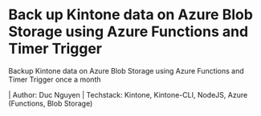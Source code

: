# Back up Kintone data on Azure Blob Storage using Azure Functions and Timer Trigger
Backup Kintone data on Azure Blob Storage using Azure Functions and Timer Trigger once a month

| Author: Duc Nguyen
| Techstack: Kintone, Kintone-CLI, NodeJS, Azure (Functions, Blob Storage)
